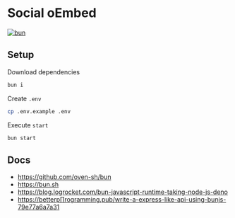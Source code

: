 # **Social oEmbed** <!-- omit in toc -->

[![bun](https://img.shields.io/static/v1?label=Bun&message=v0.2&color=000000&style=flat-square&logo=bun&logoColor=ffffff)](https://bun.sh)

## **Setup**

Download dependencies

```bash
bun i
```

Create `.env`

```bash
cp .env.example .env
```

Execute `start`

```bash
bun start
```

## Docs

- <https://github.com/oven-sh/bun>
- <https://bun.sh>
- <https://blog.logrocket.com/bun-javascript-runtime-taking-node-js-deno>
- <https://betterp∏rogramming.pub/write-a-express-like-api-using-bunjs-79e77a6a7a31>
